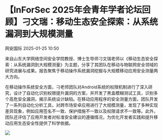 #  【InForSec 2025年会青年学者论坛回顾】刁文瑞：移动生态安全探索：从系统漏洞到大规模测量   
 网安国际   2025-01-25 10:50  
  
来自山东大学网络空间安全学院教授、博士生导师刁文瑞老师以《移动生态安全探索：从系统漏洞到大规模测量》为主题，分享了其团队在移动与物联网安全领域的研究进展与成果。报告聚焦于移动操作系统漏洞挖掘与大规模移动应用安全测量两大方向。  
  
在移动操作系统安全方面，刁老师团队对Android系统的权限机制进行了深入研究，设计了自动化识别权限提升漏洞的方案，并开发了黑盒模糊测试工具，识别多个高危安全漏洞，揭示系统设计缺陷。在移动应用程序的安全测量方面，团队开发了一系列自动化分析工具，对跨市场安卓应用进行了大规模测量，发现了多种实现差异现象，例如应用签名不一致、保护措施不一致以及权限请求不一致等。此外，团队还评估了应用开发者对标准安全建议的遵循情况，为优化开发者实践和提升移动应用生态安全性提供了科学依据。  
  
![](https://mmbiz.qpic.cn/sz_mmbiz_jpg/icelxY6ibIXSXANtx0dWiaR4SQARPpicCUkVBJ1HOmpuYY6CVuOsJydbaWYqb9bjyXhvgLBekcm2w9uxSwY1os1HgQ/640?wx_fmt=jpeg&from=appmsg "")  
  
  
